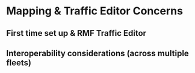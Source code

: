 # Mapping & Traffic Editor Concerns

## First time set up & RMF Traffic Editor

## Interoperability considerations (across multiple fleets)